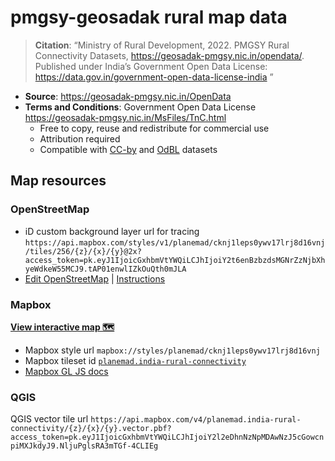 # pmgsy-geosadak rural map data

> **Citation**: “Ministry of Rural Development, 2022. PMGSY Rural Connectivity Datasets, https://geosadak-pmgsy.nic.in/opendata/. Published under India’s Government Open Data License: https://data.gov.in/government-open-data-license-india ”

- **Source**: https://geosadak-pmgsy.nic.in/OpenData
- **Terms and Conditions**: Government Open Data License https://geosadak-pmgsy.nic.in/MsFiles/TnC.html
  - Free to copy, reuse and redistribute for commercial use
  - Attribution required
  - Compatible with [CC-by](https://creativecommons.org/licenses/by/4.0/) and [OdBL](https://wiki.openstreetmap.org/wiki/Open_Geospatial_Data_from_Government_of_India#India_OpenData:_data.gov.in) datasets

## Map resources

### OpenStreetMap

- iD custom background layer url for tracing `https://api.mapbox.com/styles/v1/planemad/cknj1leps0ywv17lrj8d16vnj/tiles/256/{z}/{x}/{y}@2x?access_token=pk.eyJ1IjoicGxhbmVtYWQiLCJhIjoiY2t6enBzbzdsMGNrZzNjbXhyeWdkeW55MCJ9.tAP01enwlIZkOuQth0mJLA` 
- [Edit OpenStreetMap](https://www.openstreetmap.org/#map=6/20.654/78.915) | [Instructions](https://learnosm.org/en/beginner/id-editor/#configuring-the-background-layer)

### Mapbox

**[View interactive map 🗺️](https://api.mapbox.com/styles/v1/planemad/cknj1leps0ywv17lrj8d16vnj.html?title=copy&access_token=pk.eyJ1IjoicGxhbmVtYWQiLCJhIjoiY2l2eDhnNzNpMDAwNzJ5cGowcnpiMXJkdyJ9.NljuPglsRA3mTGf-4CLIEg&zoomwheel=true&fresh=true#12.56/12.48844/77.19406)**
- Mapbox style url `mapbox://styles/planemad/cknj1leps0ywv17lrj8d16vnj`
- Mapbox tileset id [`planemad.india-rural-connectivity`](https://studio.mapbox.com/tilesets/planemad.india-rural-connectivity)
- [Mapbox GL JS docs](https://docs.mapbox.com/mapbox-gl-js/guides/)

### QGIS

QGIS vector tile url `https://api.mapbox.com/v4/planemad.india-rural-connectivity/{z}/{x}/{y}.vector.pbf?access_token=pk.eyJ1IjoicGxhbmVtYWQiLCJhIjoiY2l2eDhnNzNpMDAwNzJ5cGowcnpiMXJkdyJ9.NljuPglsRA3mTGf-4CLIEg`
